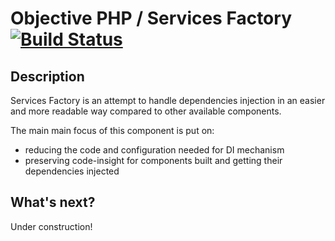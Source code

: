 # Objective PHP / Services Factory [![Build Status](https://secure.travis-ci.org/objective-php/services-factory.png?branch=master)](http://travis-ci.org/objective-php/services-factory)

## Description

Services Factory is an attempt to handle dependencies injection in an easier and more readable way compared to other available components. 

The main main focus of this component is put on:

 - reducing the code and configuration needed for DI mechanism
 - preserving code-insight for components built and getting their dependencies injected

## What's next?

Under construction!